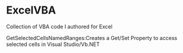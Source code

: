 # ExcelVBA
Collection of VBA code I authored for Excel

GetSelectedCellsNamedRanges:Creates a Get/Set Property to access selected cells in Visual Studio/Vb.NET
